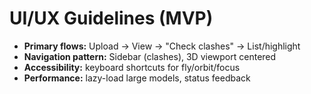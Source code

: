 # UI/UX Guidelines (MVP)

- **Primary flows:** Upload → View → "Check clashes" → List/highlight
- **Navigation pattern:** Sidebar (clashes), 3D viewport centered
- **Accessibility:** keyboard shortcuts for fly/orbit/focus
- **Performance:** lazy-load large models, status feedback
